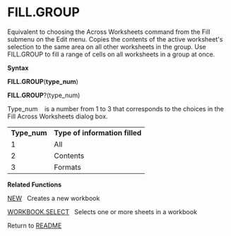# FILL.GROUP

Equivalent to choosing the Across Worksheets command from the Fill
submenu on the Edit menu. Copies the contents of the active worksheet's
selection to the same area on all other worksheets in the group. Use
FILL.GROUP to fill a range of cells on all worksheets in a group at
once.

**Syntax**

**FILL.GROUP**(**type\_num**)

**FILL.GROUP**?(type\_num)

Type\_num&nbsp;&nbsp;&nbsp;&nbsp;is a number from 1 to 3 that
corresponds to the choices in the Fill Across Worksheets dialog box.

|               |                                |
| ------------- | ------------------------------ |
| **Type\_num** | **Type of information filled** |
| 1             | All                            |
| 2             | Contents                       |
| 3             | Formats                        |

**Related Functions**

[NEW](NEW.md)&nbsp;&nbsp;&nbsp;Creates a new workbook

[WORKBOOK.SELECT](WORKBOOK.SELECT.md)&nbsp;&nbsp;&nbsp;Selects one or more sheets in a
workbook



Return to [README](README.md#F)

